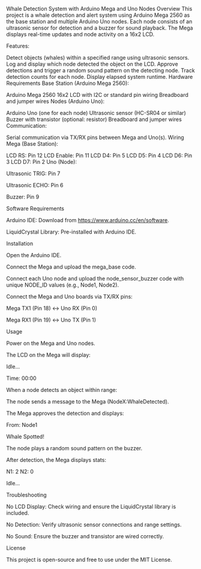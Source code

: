 
Whale Detection System with Arduino Mega and Uno Nodes
Overview
This project is a whale detection and alert system using Arduino Mega 2560 as the base station and multiple Arduino Uno nodes. Each node consists of an ultrasonic sensor for detection and a buzzer for sound playback. The Mega displays real-time updates and node activity on a 16x2 LCD.

Features:

Detect objects (whales) within a specified range using ultrasonic sensors.
Log and display which node detected the object on the LCD.
Approve detections and trigger a random sound pattern on the detecting node.
Track detection counts for each node.
Display elapsed system runtime.
Hardware Requirements
Base Station (Arduino Mega 2560):

Arduino Mega 2560
16x2 LCD with I2C or standard pin wiring
Breadboard and jumper wires
Nodes (Arduino Uno):

Arduino Uno (one for each node)
Ultrasonic sensor (HC-SR04 or similar)
Buzzer with transistor (optional: resistor)
Breadboard and jumper wires
Communication:

Serial communication via TX/RX pins between Mega and Uno(s).
Wiring
Mega (Base Station):

LCD RS: Pin 12
LCD Enable: Pin 11
LCD D4: Pin 5
LCD D5: Pin 4
LCD D6: Pin 3
LCD D7: Pin 2
Uno (Node):

Ultrasonic TRIG: Pin 7

Ultrasonic ECHO: Pin 6

Buzzer: Pin 9

Software Requirements

Arduino IDE: Download from https://www.arduino.cc/en/software.

LiquidCrystal Library: Pre-installed with Arduino IDE.

Installation

Open the Arduino IDE.

Connect the Mega and upload the mega_base code.

Connect each Uno node and upload the node_sensor_buzzer code with unique NODE_ID values (e.g., Node1, Node2).



Connect the Mega and Uno boards via TX/RX pins:

Mega TX1 (Pin 18) ↔ Uno RX (Pin 0)

Mega RX1 (Pin 19) ↔ Uno TX (Pin 1)

Usage

Power on the Mega and Uno nodes.

The LCD on the Mega will display:

Idle...

Time: 00:00

When a node detects an object within range:

The node sends a message to the Mega (NodeX:WhaleDetected).

The Mega approves the detection and displays:

From: Node1

Whale Spotted!

The node plays a random sound pattern on the buzzer.

After detection, the Mega displays stats:

N1: 2 N2: 0

Idle...


Troubleshooting


No LCD Display: Check wiring and ensure the LiquidCrystal library is included.

No Detection: Verify ultrasonic sensor connections and range settings.

No Sound: Ensure the buzzer and transistor are wired correctly.


License

This project is open-source and free to use under the MIT License.

